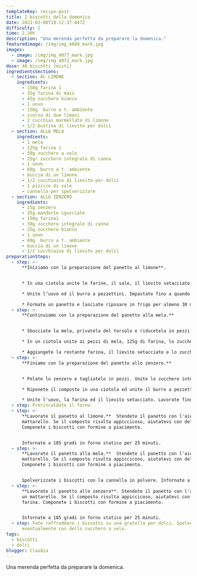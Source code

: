 ```yaml
---
templateKey: recipe-post
title: I biscotti della domenica
date: 2021-02-08T18:12:37.047Z
difficulty: 2
time: 2.30h
description: "Una merenda perfetta da preparare la domenica."
featuredimage: /img/img_4889_mark.jpg
images:
  - image: /img/img_4877_mark.jpg
  - image: /img/img_4872_mark.jpg
dose: 40 biscotti (misti)
ingredientsSections:
  - section: AL LIMONE
    ingredients:
      - 150g farina 1
      - 35g farina di mais
      - 45g zucchero bianco
      - 1 uovo
      - 150g  burro a t. ambiente
      - scorza di due limoni
      - 2 cucchiai marmellata di limone
      - 1/2 bustina di lievito per dolci
  - section: ALLA MELA
    ingredients:
      - 1 mela
      - 225g farina 1
      - 50g zucchero a velo
      - 25gr zucchero integrale di canna
      - 1 uovo
      - 60g  burro a t. ambiente
      - buccia di un limone
      - 1/2 cucchiaino di lievito per dolci
      - 1 pizzico di sale
      - cannella per spolverizzare
  - section: ALLO ZENZERO
    ingredients:
      - 25g zenzero
      - 35g mandorle sgusciate
      - 150g farina1
      - 30g zucchero integrale di canna
      - 25g zucchero bianco
      - 1 uovo
      - 60g  burro a t. ambiente
      - buccia di un limone
      - 1/2 cucchiaino di lievito per dolci
preparationSteps:
  - step: >-
      **Iniziamo con la preparazione del panetto al limone**.


      * In una ciotola unite le farine, il sale, il lievito setacciato, lo zucchero e la scorza grattugiata dei limoni. Aggiungete la marmellata di limone e mescolate.

      * Unite l’uovo ed il burro a pezzettini. Impastate fino a quando il burro non si sarà sciolto con il calore delle mani.

      * Formate un panetto e lasciate riposare in frigo per almeno 30 minuti.
  - step: >-
      **Continuiamo con la preparazione del panetto alla mela.**


      * Sbucciate la mela, privatela del torsolo e riducetela in pezzi.

      * In un ciotola unite ai pezzi di mela, 125g di farina, lo zucchero a velo, il sale, la buccia di limone, il burro tagliato a pezzetti. Mescolate. Aggiungete l'uovo. Impastate con le mani.

      * Aggiungete la restante farina, il lievito setacciato e lo zucchero di canna.   Impastate fino ad ottenere un panetto omogeneo.  Riponete in frigo a riposo per almeno 30 minuti.
  - step: >-
      **Finiamo con la preparazione del panetto allo zenzero.**


      * Pelate lo zenzero e tagliatelo in pezzi. Unite lo zucchero integrale e le mandorle sgusciate allo zenzero in un mixer. Frullate.

      * Riponete il composto in una ciotola ed unite il burro a pezzettini, la scorza di limone e lo zucchero bianco. Impastate cercando di sgretolare il burro con il calore delle mani.

      * Unite l'uovo, la farina ed il lievito setacciato. Lavorate fino ad ottenere un panetto omogeneo.  Riponete in frigo a riposo per almeno 30 minuti.
  - step: Preriscaldate il forno.
  - step: >-
      **Lavorate il panetto al limone.**  Stendete il panetto con l'aiuto di un
      mattarello. Se il composto risulta appiccicoso, aiutatevi con della farina.
      Componete i biscotti con formine a piacimento.


      Infornate a 185 gradi in forno statico per 25 minuti.
  - step: >-
      **Lavorate il panetto alla mela.**  Stendete il panetto con l'aiuto di un
      mattarello. Se il composto risulta appiccicoso, aiutatevi con della farina.
      Componete i biscotti con formine a piacimento.


      Spolverizzate i biscotti con la cannella in polvere. Infornate a 180 gradi in forno statico per 20 minuti.
  - step: >-
      **Lavorate il panetto allo zenzero**. Stendete il panetto con l'aiuto di
      un mattarello. Se il composto risulta appiccicoso, aiutatevi con della
      farina. Componete i biscotti con formine a piacimento.


      Infornate a 185 gradi in forno statico per 25 minuti.
  - step: Fate raffreddare i biscotti su una gratella per dolci. Spolverizzate
      eventualmente con dello zucchero a velo.
tags:
  - biscotti
  - dolci
blogger: Claudia
---
```

Una merenda perfetta da preparare la domenica.